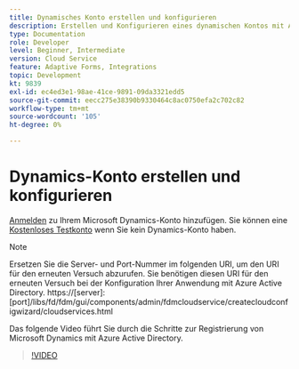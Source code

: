 ```yaml
---
title: Dynamisches Konto erstellen und konfigurieren
description: Erstellen und Konfigurieren eines dynamischen Kontos mit Azure Active Directory
type: Documentation
role: Developer
level: Beginner, Intermediate
version: Cloud Service
feature: Adaptive Forms, Integrations
topic: Development
kt: 9839
exl-id: ec4ed3e1-98ae-41ce-9891-09da3321edd5
source-git-commit: eecc275e38390b9330464c8ac0750efa2c702c82
workflow-type: tm+mt
source-wordcount: '105'
ht-degree: 0%

---
```


# Dynamics-Konto erstellen und konfigurieren

[Anmelden](https://dynamics.microsoft.com/en-us/) zu Ihrem Microsoft Dynamics-Konto hinzufügen. Sie können eine [Kostenloses Testkonto](https://dynamics.microsoft.com/en-us/dynamics-365-free-trial/) wenn Sie kein Dynamics-Konto haben.

>[!NOTE]
>Ersetzen Sie die Server- und Port-Nummer im folgenden URI, um den URI für den erneuten Versuch abzurufen. Sie benötigen diesen URI für den erneuten Versuch bei der Konfiguration Ihrer Anwendung mit Azure Active Directory.
>https://[server]:[port]/libs/fd/fdm/gui/components/admin/fdmcloudservice/createcloudconfigwizard/cloudservices.html

Das folgende Video führt Sie durch die Schritte zur Registrierung von Microsoft Dynamics mit Azure Active Directory.

>[!VIDEO](https://video.tv.adobe.com/v/340743?quality=12&learn=on)
